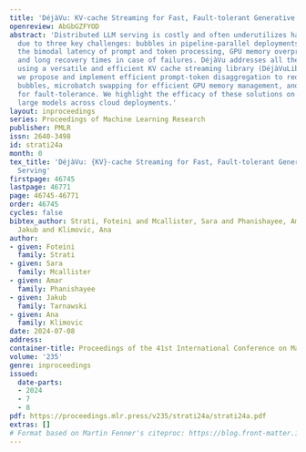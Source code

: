 ```yaml
---
title: 'DéjàVu: KV-cache Streaming for Fast, Fault-tolerant Generative LLM Serving'
openreview: AbGbGZFYOD
abstract: 'Distributed LLM serving is costly and often underutilizes hardware accelerators
  due to three key challenges: bubbles in pipeline-parallel deployments caused by
  the bimodal latency of prompt and token processing, GPU memory overprovisioning,
  and long recovery times in case of failures. DéjàVu addresses all these challenges
  using a versatile and efficient KV cache streaming library (DéjàVuLib). Using DéjàVuLib,
  we propose and implement efficient prompt-token disaggregation to reduce pipeline
  bubbles, microbatch swapping for efficient GPU memory management, and state replication
  for fault-tolerance. We highlight the efficacy of these solutions on a range of
  large models across cloud deployments.'
layout: inproceedings
series: Proceedings of Machine Learning Research
publisher: PMLR
issn: 2640-3498
id: strati24a
month: 0
tex_title: 'DéjàVu: {KV}-cache Streaming for Fast, Fault-tolerant Generative {LLM}
  Serving'
firstpage: 46745
lastpage: 46771
page: 46745-46771
order: 46745
cycles: false
bibtex_author: Strati, Foteini and Mcallister, Sara and Phanishayee, Amar and Tarnawski,
  Jakub and Klimovic, Ana
author:
- given: Foteini
  family: Strati
- given: Sara
  family: Mcallister
- given: Amar
  family: Phanishayee
- given: Jakub
  family: Tarnawski
- given: Ana
  family: Klimovic
date: 2024-07-08
address:
container-title: Proceedings of the 41st International Conference on Machine Learning
volume: '235'
genre: inproceedings
issued:
  date-parts:
  - 2024
  - 7
  - 8
pdf: https://proceedings.mlr.press/v235/strati24a/strati24a.pdf
extras: []
# Format based on Martin Fenner's citeproc: https://blog.front-matter.io/posts/citeproc-yaml-for-bibliographies/
---
```

